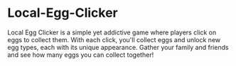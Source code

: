# Local-Egg-Clicker
Local Egg Clicker is a simple yet addictive game where players click on eggs to collect them. With each click, you'll collect eggs and unlock new egg types, each with its unique appearance. Gather your family and friends and see how many eggs you can collect together!
